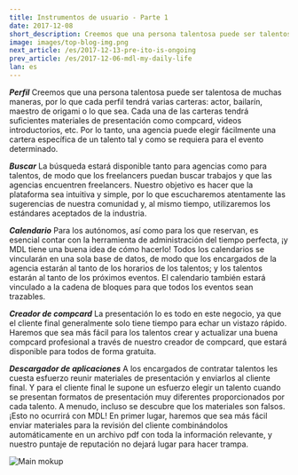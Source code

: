 ```yaml
---
title: Instrumentos de usuario - Parte 1
date: 2017-12-08
short_description: Creemos que una persona talentosa puede ser talentosa de muchas maneras
image: images/top-blog-img.png
next_article: /es/2017-12-13-pre-ito-is-ongoing
prev_article: /es/2017-12-06-mdl-my-daily-life
lan: es
---
```


***Perfil***
Creemos que una persona talentosa puede ser talentosa de muchas maneras, por lo que cada perfil tendrá varias carteras: actor, bailarín, maestro de origami o lo que sea. Cada una de las carteras tendrá suficientes materiales de presentación como compcard, videos introductorios, etc. Por lo tanto, una agencia puede elegir fácilmente una cartera específica de un talento tal y como se requiera para el evento determinado.

***Buscar***
La búsqueda estará disponible tanto para agencias como para talentos, de modo que los freelancers puedan buscar trabajos y que las agencias encuentren freelancers. Nuestro objetivo es hacer que la plataforma sea intuitiva y simple, por lo que escucharemos atentamente las sugerencias de nuestra comunidad y, al mismo tiempo, utilizaremos los estándares aceptados de la industria.

***Calendario***
Para los autónomos, así como para los que reservan, es esencial contar con la herramienta de administración del tiempo perfecta, ¡y MDL tiene una buena idea de cómo hacerlo! Todos los calendarios se vincularán en una sola base de datos, de modo que los encargados de la agencia estarán al tanto de los horarios de los talentos; y los talentos estarán al tanto de los próximos eventos. El calendario también estará vinculado a la cadena de bloques para que todos los eventos sean trazables.

***Creador de compcard***
La presentación lo es todo en este negocio, ya que el cliente final generalmente solo tiene tiempo para echar un vistazo rápido. Haremos que sea más fácil para los talentos crear y actualizar una buena compcard profesional a través de nuestro creador de compcard, que estará disponible para todos de forma gratuita.

***Descargador de aplicaciones***
 A los encargados de contratar talentos les cuesta esfuerzo reunir materiales de presentación y enviarlos al cliente final. Y para el cliente final le supone un esfuerzo elegir un talento cuando se presentan formatos de presentación muy diferentes proporcionados por cada talento. A menudo, incluso se descubre que los materiales son falsos. ¡Esto no ocurrirá con MDL! En primer lugar, haremos que sea más fácil enviar materiales para la revisión del cliente combinándolos automáticamente en un archivo pdf con toda la información relevante, y nuestro puntaje de reputación no dejará lugar para hacer trampa.
 

![Main mokup](https://gateway.ipfs.io/ipfs/QmVy4G5JewzqyEkLa2XTsNxmHaKx1Az5JQ7g348xZncvHU/main%20mokup.jpg)
